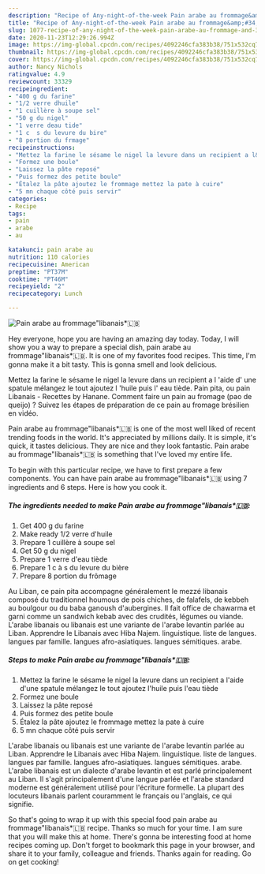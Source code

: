 ```yaml
---
description: "Recipe of Any-night-of-the-week Pain arabe au frommage&amp;#34;libanais*🇱🇧"
title: "Recipe of Any-night-of-the-week Pain arabe au frommage&amp;#34;libanais*🇱🇧"
slug: 1077-recipe-of-any-night-of-the-week-pain-arabe-au-frommage-and-34-libanais
date: 2020-11-23T12:29:26.994Z
image: https://img-global.cpcdn.com/recipes/4092246cfa383b38/751x532cq70/pain-arabe-au-frommagelibanais🇱🇧-photo-principale-de-la-recette.jpg
thumbnail: https://img-global.cpcdn.com/recipes/4092246cfa383b38/751x532cq70/pain-arabe-au-frommagelibanais🇱🇧-photo-principale-de-la-recette.jpg
cover: https://img-global.cpcdn.com/recipes/4092246cfa383b38/751x532cq70/pain-arabe-au-frommagelibanais🇱🇧-photo-principale-de-la-recette.jpg
author: Nancy Nichols
ratingvalue: 4.9
reviewcount: 33329
recipeingredient:
- "400 g du farine"
- "1/2 verre dhuile"
- "1 cuillère à soupe sel"
- "50 g du nigel"
- "1 verre deau tide"
- "1 c  s du levure du bire"
- "8 portion du frmage"
recipeinstructions:
- "Mettez la farine le sésame le nigel la levure dans un recipient a l&#39;aide d&#39;une spatule mélangez le tout ajoutez l&#39;huile puis l&#39;eau tiède"
- "Formez une boule"
- "Laissez la pâte reposé"
- "Puis formez des petite boule"
- "Étalez la pâte ajoutez le frommage mettez la pate à cuire"
- "5 mn chaque côté puis servir"
categories:
- Recipe
tags:
- pain
- arabe
- au

katakunci: pain arabe au 
nutrition: 110 calories
recipecuisine: American
preptime: "PT37M"
cooktime: "PT46M"
recipeyield: "2"
recipecategory: Lunch

---
```



![Pain arabe au frommage&#34;libanais*🇱🇧](https://img-global.cpcdn.com/recipes/4092246cfa383b38/751x532cq70/pain-arabe-au-frommagelibanais🇱🇧-photo-principale-de-la-recette.jpg)

Hey everyone, hope you are having an amazing day today. Today, I will show you a way to prepare a special dish, pain arabe au frommage&#34;libanais*🇱🇧. It is one of my favorites food recipes. This time, I'm gonna make it a bit tasty. This is gonna smell and look delicious.

Mettez la farine le sésame le nigel la levure dans un recipient a l &#39;aide d&#39; une spatule mélangez le tout ajoutez l &#39;huile puis l&#39; eau tiède. Pain pita, ou pain Libanais - Recettes by Hanane. Comment faire un pain au fromage (pao de queijo) ? Suivez les étapes de préparation de ce pain au fromage brésilien en vidéo.

Pain arabe au frommage&#34;libanais*🇱🇧 is one of the most well liked of recent trending foods in the world. It's appreciated by millions daily. It is simple, it's quick, it tastes delicious. They are nice and they look fantastic. Pain arabe au frommage&#34;libanais*🇱🇧 is something that I've loved my entire life.


To begin with this particular recipe, we have to first prepare a few components. You can have pain arabe au frommage&#34;libanais*🇱🇧 using 7 ingredients and 6 steps. Here is how you cook it.

<!--inarticleads1-->

##### The ingredients needed to make Pain arabe au frommage&#34;libanais*🇱🇧:

1. Get 400 g du farine
1. Make ready 1/2 verre d&#39;huile
1. Prepare 1 cuillère à soupe sel
1. Get 50 g du nigel
1. Prepare 1 verre d&#39;eau tiède
1. Prepare 1 c à s du levure du bière
1. Prepare 8 portion du frômage


Au Liban, ce pain pita accompagne généralement le mezzé libanais composé du traditionnel houmous de pois chiches, de falafels, de kebbeh au boulgour ou du baba ganoush d&#39;aubergines. Il fait office de chawarma et garni comme un sandwich kebab avec des crudités, légumes ou viande. L&#39;arabe libanais ou libanais est une variante de l&#39;arabe levantin parlée au Liban. Apprendre le Libanais avec Hiba Najem. linguistique. liste de langues. langues par famille. langues afro-asiatiques. langues sémitiques. arabe. 

<!--inarticleads2-->

##### Steps to make Pain arabe au frommage&#34;libanais*🇱🇧:

1. Mettez la farine le sésame le nigel la levure dans un recipient a l&#39;aide d&#39;une spatule mélangez le tout ajoutez l&#39;huile puis l&#39;eau tiède
1. Formez une boule
1. Laissez la pâte reposé
1. Puis formez des petite boule
1. Étalez la pâte ajoutez le frommage mettez la pate à cuire
1. 5 mn chaque côté puis servir


L&#39;arabe libanais ou libanais est une variante de l&#39;arabe levantin parlée au Liban. Apprendre le Libanais avec Hiba Najem. linguistique. liste de langues. langues par famille. langues afro-asiatiques. langues sémitiques. arabe. L&#39;arabe libanais est un dialecte d&#39;arabe levantin et est parlé principalement au Liban. Il s&#39;agit principalement d&#39;une langue parlée et l&#39;arabe standard moderne est généralement utilisé pour l&#39;écriture formelle. La plupart des locuteurs libanais parlent couramment le français ou l&#39;anglais, ce qui signifie. 

So that's going to wrap it up with this special food pain arabe au frommage&#34;libanais*🇱🇧 recipe. Thanks so much for your time. I am sure that you will make this at home. There's gonna be interesting food at home recipes coming up. Don't forget to bookmark this page in your browser, and share it to your family, colleague and friends. Thanks again for reading. Go on get cooking!
